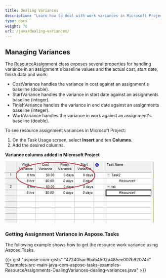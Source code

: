 ```yaml
---
title: Dealing Variances
description: "Learn how to deal with work variances in Microsoft Project (MPP/XML) files using Aspose.Tasks for Java."
type: docs
weight: 70
url: /java/dealing-variances/
---
```


## **Managing Variances**
The [ResourceAssignment](https://apireference.aspose.com/tasks/java/com.aspose.tasks/ResourceAssignment) class exposes several properties for handling variance in an assignment's baseline values and the actual cost, start date, finish data and work:

- CostVariance handles the variance in cost against an assignment's baseline (double).
- StartVariance handles the variance in start date against an assignments baseline (integer).
- FinishVariance handles the variance in end date against an assignments baseline (integer).
- WorkVariance handles the variance in work against an assignment's baseline (double).

To see resource assignment variances in Microsoft Project:

1. On the Task Usage screen, select **Insert** and ten **Columns**.
2. Add the desired columns.

**Variance columns added in Microsoft Project**

![dealing with variances in Microsoft Project 2010](dealing-variances_1.png)

### **Getting Assignment Variance in Aspose.Tasks**
The following example shows how to get the resource work variance using Aspose.Tasks.

{{< gist "aspose-com-gists" "472405ac9bab4502a485ee007b92074c" "Examples-src-main-java-com-aspose-tasks-examples-ResourceAssignments-DealingVariances-dealing-variances.java" >}}

